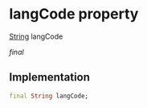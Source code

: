 


# langCode property







[String](https://api.flutter.dev/flutter/dart-core/String-class.html) langCode
  
_<span class="feature">final</span>_






## Implementation

```dart
final String langCode;
```








